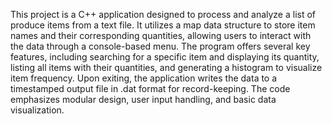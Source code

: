This project is a C++ application designed to process and analyze a list of produce items from a text file. 
It utilizes a map data structure to store item names and their corresponding quantities, allowing users to interact with the data through a console-based menu. 
The program offers several key features, including searching for a specific item and displaying its quantity, listing all items with their quantities, and generating a histogram to visualize item frequency. 
Upon exiting, the application writes the data to a timestamped output file in .dat format for record-keeping. The code emphasizes modular design, user input handling, and basic data visualization.
